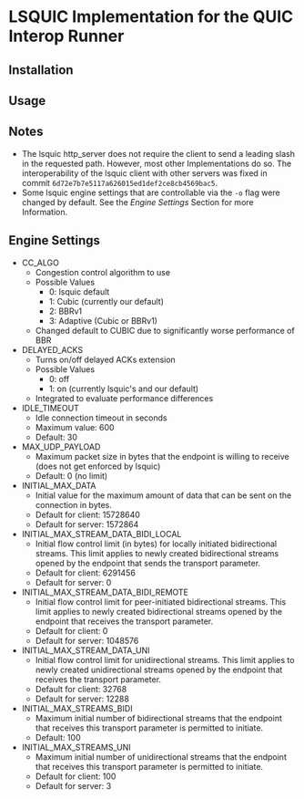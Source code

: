 LSQUIC Implementation for the QUIC Interop Runner
=================================================

## Installation

## Usage

## Notes

* The lsquic http_server does not require the client to send a leading slash in the requested path. However, most other Implementations do so. The interoperability of the lsquic client with other servers was fixed in commit `6d72e7b7e5117a626015ed1def2ce8cb4569bac5`.
* Some lsquic engine settings that are controllable via the `-o` flag were changed by default. See the *Engine Settings* Section for more Information.

## Engine Settings

* CC_ALGO
    * Congestion control algorithm to use
    * Possible Values
        * 0: lsquic default
        * 1: Cubic (currently our default)
        * 2: BBRv1
        * 3: Adaptive (Cubic or BBRv1)
    * Changed default to CUBIC due to significantly worse performance of BBR
* DELAYED_ACKS
    * Turns on/off delayed ACKs extension
    * Possible Values
        * 0: off
        * 1: on (currently lsquic's and our default)
    * Integrated to evaluate performance differences
* IDLE_TIMEOUT
    * Idle connection timeout in seconds
    * Maximum value: 600
    * Default: 30
* MAX_UDP_PAYLOAD
    * Maximum packet size in bytes that the endpoint is willing to receive (does not get enforced by lsquic)
    * Default: 0 (no limit)
* INITIAL_MAX_DATA
    * Initial value for the maximum amount of data that can be sent on the connection in bytes.
    * Default for client: 15728640
    * Default for server: 1572864
* INITIAL_MAX_STREAM_DATA_BIDI_LOCAL
    * Initial flow control limit (in bytes) for locally initiated bidirectional streams.  This limit applies to newly created bidirectional streams opened by the endpoint that sends the transport parameter.
    * Default for client: 6291456
    * Default for server: 0
* INITIAL_MAX_STREAM_DATA_BIDI_REMOTE
    * Initial flow control limit for peer-initiated bidirectional streams.  This limit applies to newly created bidirectional streams opened by the endpoint that receives the transport parameter.
    * Default for client: 0
    * Default for server: 1048576
* INITIAL_MAX_STREAM_DATA_UNI
    * Initial flow control limit for unidirectional streams.  This limit applies to newly created unidirectional streams opened by the endpoint that receives the transport parameter.
    * Default for client: 32768
    * Default for server: 12288
* INITIAL_MAX_STREAMS_BIDI
    * Maximum initial number of bidirectional streams that the endpoint that receives this transport parameter is permitted to initiate.
    * Default: 100
* INITIAL_MAX_STREAMS_UNI
    * Maximum initial number of unidirectional streams that the endpoint that receives this transport parameter is permitted to initiate.
    * Default for client: 100
    * Default for server: 3
